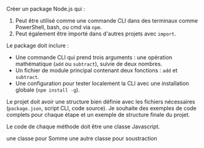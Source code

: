 Créer un package Node.js qui :  
1. Peut être utilisé comme une commande CLI dans des terminaux comme PowerShell, bash, ou cmd via `npm`.  
2. Peut également être importé dans d'autres projets avec `import`.  

Le package doit inclure :  
- Une commande CLI qui prend trois arguments : une opération mathématique (`add` ou `subtract`), suivie de deux nombres.  
- Un fichier de module principal contenant deux fonctions : `add` et `subtract`.  
- Une configuration pour tester localement la CLI avec une installation globale (`npm install -g`).  

Le projet doit avoir une structure bien définie avec les fichiers nécessaires (`package.json`, script CLI, code source). Je souhaite des exemples de code complets pour chaque étape et un exemple de structure finale du projet.


Le code de chaque méthode doit être une classe Javascript. 

une classe pour Somme 
une autre classe pour soustraction

 
